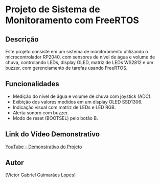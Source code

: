 # Projeto de Sistema de Monitoramento com FreeRTOS

## Descrição

Este projeto consiste em um sistema de monitoramento utilizando o microcontrolador RP2040, com sensores de nível de água e volume de chuva, controlando LEDs, display OLED, matriz de LEDs WS2812 e um buzzer, com gerenciamento de tarefas usando FreeRTOS.

## Funcionalidades

* Medição do nível de água e volume de chuva com joystick (ADC).
* Exibição dos valores medidos em um display OLED SSD1306.
* Indicação visual com matriz de LEDs e LED RGB.
* Alerta sonoro com buzzer.
* Modo de reset (BOOTSEL) pelo botão B.

## Link do Vídeo Demonstrativo

[YouTube - Demonstrativo do Projeto](https://youtube.com/seulink)

## Autor

\[Victor Gabriel Guimarães Lopes]
